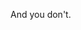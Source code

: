 <!-- Parent: Football -->
<!-- Parent: New Team -->
<!-- Title: I have Mark Lenders -->

And you don't.
